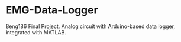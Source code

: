 # EMG-Data-Logger
Beng186 Final Project. Analog circuit with Arduino-based data logger, integrated with MATLAB.
